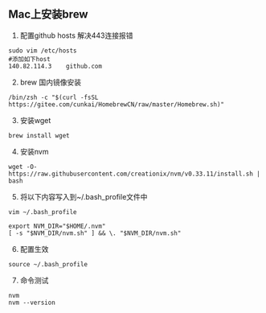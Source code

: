 ## Mac上安装brew

1. 配置github hosts 解决443连接报错
```shell
sudo vim /etc/hosts 
#添加如下host
140.82.114.3    github.com
```
2. brew 国内镜像安装
```shell
/bin/zsh -c "$(curl -fsSL https://gitee.com/cunkai/HomebrewCN/raw/master/Homebrew.sh)"
```
3. 安装wget
```shell
brew install wget
```
4. 安装nvm
```shell
wget -O- https://raw.githubusercontent.com/creationix/nvm/v0.33.11/install.sh | bash
```
5. 将以下内容写入到~/.bash_profile文件中
```
vim ~/.bash_profile
```
```shell
export NVM_DIR="$HOME/.nvm"
[ -s "$NVM_DIR/nvm.sh" ] && \. "$NVM_DIR/nvm.sh"

```
6. 配置生效
```shell
source ~/.bash_profile
```
7. 命令测试
```shell
nvm  
nvm --version
```